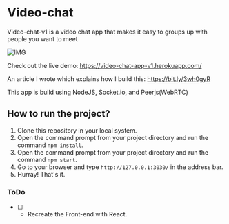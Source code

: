 # Video-chat

Video-chat-v1 is a video chat app that makes it easy to groups up with people you want to meet

![IMG](./video-chat.png)

Check out the live demo: https://video-chat-app-v1.herokuapp.com/

An article I wrote which explains how I build this: https://bit.ly/3wh0gyR

This app is build using NodeJS, Socket.io, and Peerjs(WebRTC)

## How to run the project?

1. Clone this repository in your local system.
2. Open the command prompt from your project directory and run the command `npm install`.
3. Open the command prompt from your project directory and run the command `npm start`.
4. Go to your browser and type `http://127.0.0.1:3030/` in the address bar.
5. Hurray! That's it.

### ToDo

- [ ] - Recreate the Front-end with React.

